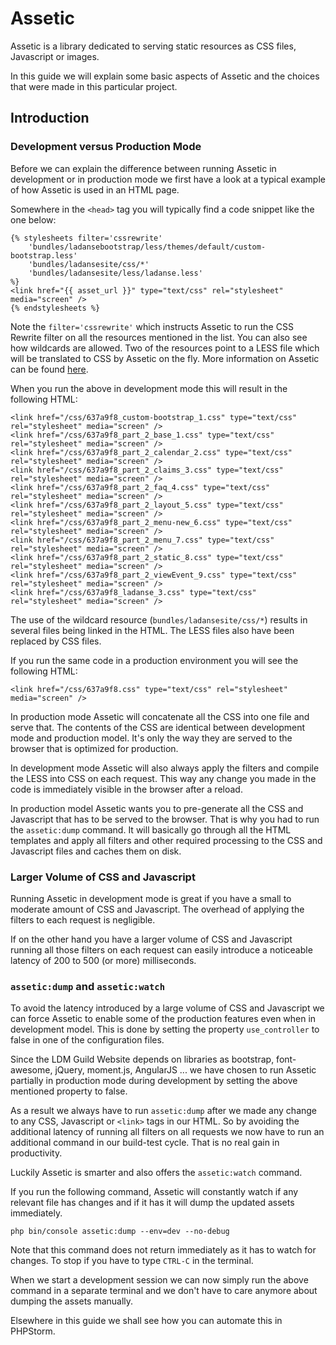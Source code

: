 Assetic
=======

Assetic is a library dedicated to serving static resources as CSS files, Javascript or images.

In this guide we will explain some basic aspects of Assetic and the choices that were made in this particular project.

Introduction
------------

### Development versus Production Mode

Before we can explain the difference between running Assetic in development or in production mode we first have a look at a typical example of how Assetic is used in an HTML page.

Somewhere in the `<head>` tag you will typically find a code snippet like the one below:

~~~~
{% stylesheets filter='cssrewrite'
    'bundles/ladansebootstrap/less/themes/default/custom-bootstrap.less'
    'bundles/ladansesite/css/*'
    'bundles/ladansesite/less/ladanse.less'
%}
<link href="{{ asset_url }}" type="text/css" rel="stylesheet" media="screen" />
{% endstylesheets %}
~~~~

Note the `filter='cssrewrite'` which instructs Assetic to run the CSS Rewrite filter on all the resources mentioned in the list. You can also see how wildcards are allowed. Two of the resources point to a LESS file which will be translated to CSS by Assetic on the fly. More information on Assetic can be found [here](https://symfony.com/doc/current/assetic/asset_management.html).

When you run the above in development mode this will result in the following HTML:

~~~~
<link href="/css/637a9f8_custom-bootstrap_1.css" type="text/css" rel="stylesheet" media="screen" />
<link href="/css/637a9f8_part_2_base_1.css" type="text/css" rel="stylesheet" media="screen" />
<link href="/css/637a9f8_part_2_calendar_2.css" type="text/css" rel="stylesheet" media="screen" />
<link href="/css/637a9f8_part_2_claims_3.css" type="text/css" rel="stylesheet" media="screen" />
<link href="/css/637a9f8_part_2_faq_4.css" type="text/css" rel="stylesheet" media="screen" />
<link href="/css/637a9f8_part_2_layout_5.css" type="text/css" rel="stylesheet" media="screen" />
<link href="/css/637a9f8_part_2_menu-new_6.css" type="text/css" rel="stylesheet" media="screen" />
<link href="/css/637a9f8_part_2_menu_7.css" type="text/css" rel="stylesheet" media="screen" />
<link href="/css/637a9f8_part_2_static_8.css" type="text/css" rel="stylesheet" media="screen" />
<link href="/css/637a9f8_part_2_viewEvent_9.css" type="text/css" rel="stylesheet" media="screen" />
<link href="/css/637a9f8_ladanse_3.css" type="text/css" rel="stylesheet" media="screen" />
~~~~

The use of the wildcard resource (`bundles/ladansesite/css/*`) results in several files being linked in the HTML. The LESS files also have been replaced by CSS files.

If you run the same code in a production environment you will see the following HTML:

~~~~
<link href="/css/637a9f8.css" type="text/css" rel="stylesheet" media="screen" />
~~~~

In production mode Assetic will concatenate all the CSS into one file and serve that. The contents of the CSS are identical between development mode and production model. It's only the way they are served to the browser that is optimized for production.

In development mode Assetic will also always apply the filters and compile the LESS into CSS on each request. This way any change you made in the code is immediately visible in the browser after a reload.

In production model Assetic wants you to pre-generate all the CSS and Javascript that has to be served to the browser. That is why you had to run the `assetic:dump` command. It will basically go through all the HTML templates and apply all filters and other required processing to the CSS and Javascript files and caches them on disk.

### Larger Volume of CSS and Javascript

Running Assetic in development mode is great if you have a small to moderate amount of CSS and Javascript. The overhead of applying the filters to each request is negligible.

If on the other hand you have a larger volume of CSS and Javascript running all those filters on each request can easily introduce a noticeable latency of 200 to 500 (or more) milliseconds.

### `assetic:dump` and `assetic:watch`

To avoid the latency introduced by a large volume of CSS and Javascript we can force Assetic to enable some of the production features even when in development model. This is done by setting the property `use_controller` to false in one of the configuration files.

Since the LDM Guild Website depends on libraries as bootstrap, font-awesome, jQuery, moment.js, AngularJS ... we have chosen to run Assetic partially in production mode during development by setting the above mentioned property to false.

As a result we always have to run `assetic:dump` after we made any change to any CSS, Javascript or `<link>` tags in our HTML. So by avoiding the additional latency of running all filters on all requests we now have to run an additional command in our build-test cycle. That is no real gain in productivity.

Luckily Assetic is smarter and also offers the `assetic:watch` command. 

If you run the following command, Assetic will constantly watch if any relevant file has changes and if it has it will dump the updated assets immediately.

~~~~
php bin/console assetic:dump --env=dev --no-debug
~~~~

Note that this command does not return immediately as it has to watch for changes. To stop if you have to type `CTRL-C` in the terminal.

When we start a development session we can now simply run the above command in a separate terminal and we don't have to care anymore about dumping the assets manually.

Elsewhere in this guide we shall see how you can automate this in PHPStorm.